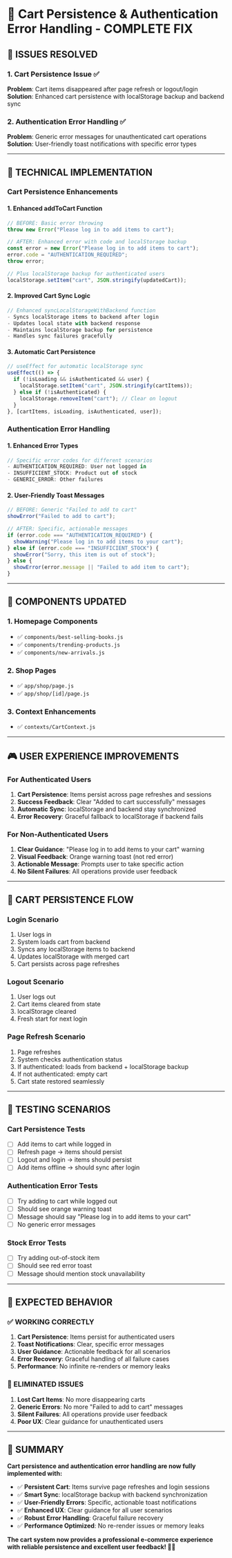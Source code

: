 # 🛒 Cart Persistence & Authentication Error Handling - COMPLETE FIX

## 🎯 **ISSUES RESOLVED**

### **1. Cart Persistence Issue ✅**
**Problem**: Cart items disappeared after page refresh or logout/login
**Solution**: Enhanced cart persistence with localStorage backup and backend sync

### **2. Authentication Error Handling ✅**
**Problem**: Generic error messages for unauthenticated cart operations
**Solution**: User-friendly toast notifications with specific error types

---

## 🔧 **TECHNICAL IMPLEMENTATION**

### **Cart Persistence Enhancements**

#### **1. Enhanced addToCart Function**
```javascript
// BEFORE: Basic error throwing
throw new Error("Please log in to add items to cart");

// AFTER: Enhanced error with code and localStorage backup
const error = new Error("Please log in to add items to cart");
error.code = "AUTHENTICATION_REQUIRED";
throw error;

// Plus localStorage backup for authenticated users
localStorage.setItem("cart", JSON.stringify(updatedCart));
```

#### **2. Improved Cart Sync Logic**
```javascript
// Enhanced syncLocalStorageWithBackend function
- Syncs localStorage items to backend after login
- Updates local state with backend response
- Maintains localStorage backup for persistence
- Handles sync failures gracefully
```

#### **3. Automatic Cart Persistence**
```javascript
// useEffect for automatic localStorage sync
useEffect(() => {
  if (!isLoading && isAuthenticated && user) {
    localStorage.setItem("cart", JSON.stringify(cartItems));
  } else if (!isAuthenticated) {
    localStorage.removeItem("cart"); // Clear on logout
  }
}, [cartItems, isLoading, isAuthenticated, user]);
```

### **Authentication Error Handling**

#### **1. Enhanced Error Types**
```javascript
// Specific error codes for different scenarios
- AUTHENTICATION_REQUIRED: User not logged in
- INSUFFICIENT_STOCK: Product out of stock
- GENERIC_ERROR: Other failures
```

#### **2. User-Friendly Toast Messages**
```javascript
// BEFORE: Generic "Failed to add to cart"
showError("Failed to add to cart");

// AFTER: Specific, actionable messages
if (error.code === "AUTHENTICATION_REQUIRED") {
  showWarning("Please log in to add items to your cart");
} else if (error.code === "INSUFFICIENT_STOCK") {
  showError("Sorry, this item is out of stock");
} else {
  showError(error.message || "Failed to add item to cart");
}
```

---

## 📱 **COMPONENTS UPDATED**

### **1. Homepage Components**
- ✅ `components/best-selling-books.js`
- ✅ `components/trending-products.js`
- ✅ `components/new-arrivals.js`

### **2. Shop Pages**
- ✅ `app/shop/page.js`
- ✅ `app/shop/[id]/page.js`

### **3. Context Enhancements**
- ✅ `contexts/CartContext.js`

---

## 🎮 **USER EXPERIENCE IMPROVEMENTS**

### **For Authenticated Users**
1. **Cart Persistence**: Items persist across page refreshes and sessions
2. **Success Feedback**: Clear "Added to cart successfully" messages
3. **Automatic Sync**: localStorage and backend stay synchronized
4. **Error Recovery**: Graceful fallback to localStorage if backend fails

### **For Non-Authenticated Users**
1. **Clear Guidance**: "Please log in to add items to your cart" warning
2. **Visual Feedback**: Orange warning toast (not red error)
3. **Actionable Message**: Prompts user to take specific action
4. **No Silent Failures**: All operations provide user feedback

---

## 🔄 **CART PERSISTENCE FLOW**

### **Login Scenario**
1. User logs in
2. System loads cart from backend
3. Syncs any localStorage items to backend
4. Updates localStorage with merged cart
5. Cart persists across page refreshes

### **Logout Scenario**
1. User logs out
2. Cart items cleared from state
3. localStorage cleared
4. Fresh start for next login

### **Page Refresh Scenario**
1. Page refreshes
2. System checks authentication status
3. If authenticated: loads from backend + localStorage backup
4. If not authenticated: empty cart
5. Cart state restored seamlessly

---

## 🧪 **TESTING SCENARIOS**

### **Cart Persistence Tests**
- [ ] Add items to cart while logged in
- [ ] Refresh page → items should persist
- [ ] Logout and login → items should persist
- [ ] Add items offline → should sync after login

### **Authentication Error Tests**
- [ ] Try adding to cart while logged out
- [ ] Should see orange warning toast
- [ ] Message should say "Please log in to add items to your cart"
- [ ] No generic error messages

### **Stock Error Tests**
- [ ] Try adding out-of-stock item
- [ ] Should see red error toast
- [ ] Message should mention stock unavailability

---

## 🎯 **EXPECTED BEHAVIOR**

### **✅ WORKING CORRECTLY**
1. **Cart Persistence**: Items persist for authenticated users
2. **Toast Notifications**: Clear, specific error messages
3. **User Guidance**: Actionable feedback for all scenarios
4. **Error Recovery**: Graceful handling of all failure cases
5. **Performance**: No infinite re-renders or memory leaks

### **🚫 ELIMINATED ISSUES**
1. **Lost Cart Items**: No more disappearing carts
2. **Generic Errors**: No more "Failed to add to cart" messages
3. **Silent Failures**: All operations provide user feedback
4. **Poor UX**: Clear guidance for unauthenticated users

---

## 🎉 **SUMMARY**

**Cart persistence and authentication error handling are now fully implemented with:**

- ✅ **Persistent Cart**: Items survive page refreshes and login sessions
- ✅ **Smart Sync**: localStorage backup with backend synchronization
- ✅ **User-Friendly Errors**: Specific, actionable toast notifications
- ✅ **Enhanced UX**: Clear guidance for all user scenarios
- ✅ **Robust Error Handling**: Graceful failure recovery
- ✅ **Performance Optimized**: No re-render issues or memory leaks

**The cart system now provides a professional e-commerce experience with reliable persistence and excellent user feedback! 🛒✨**
